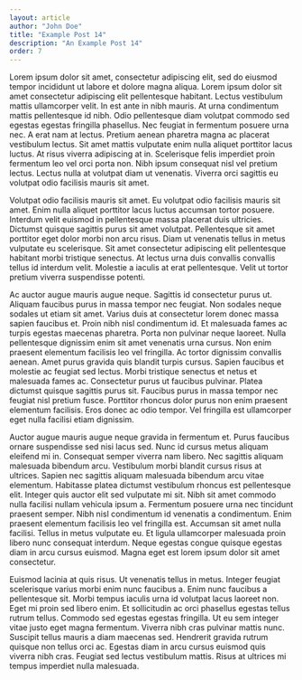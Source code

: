 ```yaml
---
layout: article
author: "John Doe"
title: "Example Post 14"
description: "An Example Post 14"
order: 7
---
```


Lorem ipsum dolor sit amet, consectetur adipiscing elit, sed do eiusmod tempor incididunt ut labore et dolore magna aliqua. Lorem ipsum dolor sit amet consectetur adipiscing elit pellentesque habitant. Lectus vestibulum mattis ullamcorper velit. In est ante in nibh mauris. At urna condimentum mattis pellentesque id nibh. Odio pellentesque diam volutpat commodo sed egestas egestas fringilla phasellus. Nec feugiat in fermentum posuere urna nec. A erat nam at lectus. Pretium aenean pharetra magna ac placerat vestibulum lectus. Sit amet mattis vulputate enim nulla aliquet porttitor lacus luctus. At risus viverra adipiscing at in. Scelerisque felis imperdiet proin fermentum leo vel orci porta non. Nibh ipsum consequat nisl vel pretium lectus. Lectus nulla at volutpat diam ut venenatis. Viverra orci sagittis eu volutpat odio facilisis mauris sit amet.

Volutpat odio facilisis mauris sit amet. Eu volutpat odio facilisis mauris sit amet. Enim nulla aliquet porttitor lacus luctus accumsan tortor posuere. Interdum velit euismod in pellentesque massa placerat duis ultricies. Dictumst quisque sagittis purus sit amet volutpat. Pellentesque sit amet porttitor eget dolor morbi non arcu risus. Diam ut venenatis tellus in metus vulputate eu scelerisque. Sit amet consectetur adipiscing elit pellentesque habitant morbi tristique senectus. At lectus urna duis convallis convallis tellus id interdum velit. Molestie a iaculis at erat pellentesque. Velit ut tortor pretium viverra suspendisse potenti.

Ac auctor augue mauris augue neque. Sagittis id consectetur purus ut. Aliquam faucibus purus in massa tempor nec feugiat. Non sodales neque sodales ut etiam sit amet. Varius duis at consectetur lorem donec massa sapien faucibus et. Proin nibh nisl condimentum id. Et malesuada fames ac turpis egestas maecenas pharetra. Porta non pulvinar neque laoreet. Nulla pellentesque dignissim enim sit amet venenatis urna cursus. Non enim praesent elementum facilisis leo vel fringilla. Ac tortor dignissim convallis aenean. Amet purus gravida quis blandit turpis cursus. Sapien faucibus et molestie ac feugiat sed lectus. Morbi tristique senectus et netus et malesuada fames ac. Consectetur purus ut faucibus pulvinar. Platea dictumst quisque sagittis purus sit. Faucibus purus in massa tempor nec feugiat nisl pretium fusce. Porttitor rhoncus dolor purus non enim praesent elementum facilisis. Eros donec ac odio tempor. Vel fringilla est ullamcorper eget nulla facilisi etiam dignissim.

Auctor augue mauris augue neque gravida in fermentum et. Purus faucibus ornare suspendisse sed nisi lacus sed. Nunc id cursus metus aliquam eleifend mi in. Consequat semper viverra nam libero. Nec sagittis aliquam malesuada bibendum arcu. Vestibulum morbi blandit cursus risus at ultrices. Sapien nec sagittis aliquam malesuada bibendum arcu vitae elementum. Habitasse platea dictumst vestibulum rhoncus est pellentesque elit. Integer quis auctor elit sed vulputate mi sit. Nibh sit amet commodo nulla facilisi nullam vehicula ipsum a. Fermentum posuere urna nec tincidunt praesent semper. Nibh nisl condimentum id venenatis a condimentum. Enim praesent elementum facilisis leo vel fringilla est. Accumsan sit amet nulla facilisi. Tellus in metus vulputate eu. Et ligula ullamcorper malesuada proin libero nunc consequat interdum. Neque egestas congue quisque egestas diam in arcu cursus euismod. Magna eget est lorem ipsum dolor sit amet consectetur.

Euismod lacinia at quis risus. Ut venenatis tellus in metus. Integer feugiat scelerisque varius morbi enim nunc faucibus a. Enim nunc faucibus a pellentesque sit. Morbi tempus iaculis urna id volutpat lacus laoreet non. Eget mi proin sed libero enim. Et sollicitudin ac orci phasellus egestas tellus rutrum tellus. Commodo sed egestas egestas fringilla. Ut eu sem integer vitae justo eget magna fermentum. Viverra nibh cras pulvinar mattis nunc. Suscipit tellus mauris a diam maecenas sed. Hendrerit gravida rutrum quisque non tellus orci ac. Egestas diam in arcu cursus euismod quis viverra nibh cras. Feugiat sed lectus vestibulum mattis. Risus at ultrices mi tempus imperdiet nulla malesuada.
